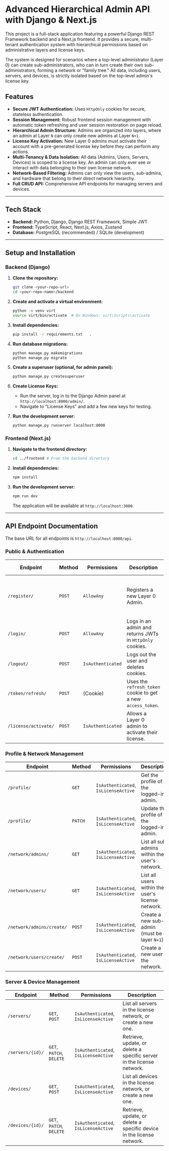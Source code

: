 # Advanced Hierarchical Admin API with Django & Next.js

This project is a full-stack application featuring a powerful Django REST Framework backend and a Next.js frontend. It provides a secure, multi-tenant authentication system with hierarchical permissions based on administrative layers and license keys.

The system is designed for scenarios where a top-level administrator (Layer 0) can create sub-administrators, who can in turn create their own sub-administrators, forming a network or "family tree." All data, including users, servers, and devices, is strictly isolated based on the top-level admin's license key.

## Features

- **Secure JWT Authentication:** Uses `HttpOnly` cookies for secure, stateless authentication.
- **Session Management:** Robust frontend session management with automatic token refreshing and user session restoration on page reload.
- **Hierarchical Admin Structure:** Admins are organized into layers, where an admin at Layer `N` can only create new admins at Layer `N+1`.
- **License Key Activation:** New Layer 0 admins must activate their account with a pre-generated license key before they can perform any actions.
- **Multi-Tenancy & Data Isolation:** All data (Admins, Users, Servers, Devices) is scoped to a license key. An admin can only ever see or interact with data belonging to their own license network.
- **Network-Based Filtering:** Admins can only view the users, sub-admins, and hardware that belong to their direct network hierarchy.
- **Full CRUD API:** Comprehensive API endpoints for managing servers and devices.

---

## Tech Stack

- **Backend:** Python, Django, Django REST Framework, Simple JWT
- **Frontend:** TypeScript, React, Next.js, Axios, Zustand
- **Database:** PostgreSQL (recommended) / SQLite (development)

---

## Setup and Installation

### Backend (Django)

1.  **Clone the repository:**

    ```bash
    git clone <your-repo-url>
    cd <your-repo-name>/backend
    ```

2.  **Create and activate a virtual environment:**

    ```bash
    python -m venv virt
    source virt/bin/activate  # On Windows: virt\Scripts\activate
    ```

3.  **Install dependencies:**

    ```bash
    pip install -r requirements.txt   .
    ```

4.  **Run database migrations:**

    ```bash
    python manage.py makemigrations
    python manage.py migrate
    ```

5.  **Create a superuser (optional, for admin panel):**

    ```bash
    python manage.py createsuperuser
    ```

6.  **Create License Keys:**

    - Run the server, log in to the Django Admin panel at `http://localhost:8000/admin/`.
    - Navigate to "License Keys" and add a few new keys for testing.

7.  **Run the development server:**

    ```bash
    python manage.py runserver localhost:8000
    ```

### Frontend (Next.js)

1.  **Navigate to the frontend directory:**

    ```bash
    cd ../frontend # From the backend directory
    ```

2.  **Install dependencies:**

    ```bash
    npm install
    ```

3.  **Run the development server:**

    ```bash
    npm run dev
    ```

    The application will be available at `http://localhost:3000`.

---

## API Endpoint Documentation

The base URL for all endpoints is `http://localhost:8000/api`.

### Public & Authentication

| Endpoint             | Method | Permissions       | Description                                                  | Sample Body                                                                |
| -------------------- | ------ | ----------------- | ------------------------------------------------------------ | -------------------------------------------------------------------------- |
| `/register/`         | `POST` | `AllowAny`        | Registers a new Layer 0 Admin.                               | `{"username": "u", "email": "e@e.com", "password": "p", "password2": "p"}` |
| `/login/`            | `POST` | `AllowAny`        | Logs in an admin and returns JWTs in `HttpOnly` cookies.     | `{"username": "u", "password": "p"}`                                       |
| `/logout/`           | `POST` | `IsAuthenticated` | Logs out the user and deletes cookies.                       | (Empty)                                                                    |
| `/token/refresh/`    | `POST` | (Cookie)          | Uses the `refresh_token` cookie to get a new `access_token`. | (Empty)                                                                    |
| `/license/activate/` | `POST` | `IsAuthenticated` | Allows a Layer 0 admin to activate their license.            | `{"key": "your-license-key-string"}`                                       |

### Profile & Network Management

| Endpoint                  | Method  | Permissions                          | Description                                       | Sample Body                                                                            |
| ------------------------- | ------- | ------------------------------------ | ------------------------------------------------- | -------------------------------------------------------------------------------------- |
| `/profile/`               | `GET`   | `IsAuthenticated`, `IsLicenseActive` | Get the profile of the logged-in admin.           | -                                                                                      |
| `/profile/`               | `PATCH` | `IsAuthenticated`, `IsLicenseActive` | Update the profile of the logged-in admin.        | `{"email": "new@email.com", "password": "new_pass"}`                                   |
| `/network/admins/`        | `GET`   | `IsAuthenticated`, `IsLicenseActive` | List all sub-admins within the user's network.    | -                                                                                      |
| `/network/users/`         | `GET`   | `IsAuthenticated`, `IsLicenseActive` | List all users within the user's license network. | -                                                                                      |
| `/network/admins/create/` | `POST`  | `IsAuthenticated`, `IsLicenseActive` | Create a new sub-admin (must be at layer `N+1`).  | `{"username": "u", "email": "e@e.com", "password": "p", "password2": "p", "layer": 1}` |
| `/network/users/create/`  | `POST`  | `IsAuthenticated`, `IsLicenseActive` | Create a new user in the network.                 | `{"username": "u", "email": "e@e.com"}`                                                |

### Server & Device Management

| Endpoint         | Method                   | Permissions                          | Description                                                           |
| ---------------- | ------------------------ | ------------------------------------ | --------------------------------------------------------------------- |
| `/servers/`      | `GET`, `POST`            | `IsAuthenticated`, `IsLicenseActive` | List all servers in the license network, or create a new one.         |
| `/servers/{id}/` | `GET`, `PATCH`, `DELETE` | `IsAuthenticated`, `IsLicenseActive` | Retrieve, update, or delete a specific server in the license network. |
| `/devices/`      | `GET`, `POST`            | `IsAuthenticated`, `IsLicenseActive` | List all devices in the license network, or create a new one.         |
| `/devices/{id}/` | `GET`, `PATCH`, `DELETE` | `IsAuthenticated`, `IsLicenseActive` | Retrieve, update, or delete a specific device in the license network. |
